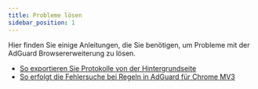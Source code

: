 ```yaml
---
title: Probleme lösen
sidebar_position: 1
---
```


Hier finden Sie einige Anleitungen, die Sie benötigen, um Probleme mit der AdGuard Browsererweiterung zu lösen.

- [So exportieren Sie Protokolle von der Hintergrundseite](/adguard-browser-extension/solving-problems/logs.md)
- [So erfolgt die Fehlersuche bei Regeln in AdGuard für Chrome MV3](/adguard-browser-extension/solving-problems/debug-rules.md)
